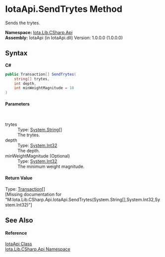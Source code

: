 # IotaApi.SendTrytes Method 
 

Sends the trytes.

**Namespace:**&nbsp;<a href="N_Iota_Lib_CSharp_Api">Iota.Lib.CSharp.Api</a><br />**Assembly:**&nbsp;IotaApi (in IotaApi.dll) Version: 1.0.0.0 (1.0.0.0)

## Syntax

**C#**<br />
``` C#
public Transaction[] SendTrytes(
	string[] trytes,
	int depth,
	int minWeightMagnitude = 18
)
```


#### Parameters
&nbsp;<dl><dt>trytes</dt><dd>Type: <a href="http://msdn2.microsoft.com/en-us/library/s1wwdcbf" target="_blank">System.String</a>[]<br />The trytes.</dd><dt>depth</dt><dd>Type: <a href="http://msdn2.microsoft.com/en-us/library/td2s409d" target="_blank">System.Int32</a><br />The depth.</dd><dt>minWeightMagnitude (Optional)</dt><dd>Type: <a href="http://msdn2.microsoft.com/en-us/library/td2s409d" target="_blank">System.Int32</a><br />The minimum weight magnitude.</dd></dl>

#### Return Value
Type: <a href="T_Iota_Lib_CSharp_Api_Model_Transaction">Transaction</a>[]<br />\[Missing <returns> documentation for "M:Iota.Lib.CSharp.Api.IotaApi.SendTrytes(System.String[],System.Int32,System.Int32)"\]

## See Also


#### Reference
<a href="T_Iota_Lib_CSharp_Api_IotaApi">IotaApi Class</a><br /><a href="N_Iota_Lib_CSharp_Api">Iota.Lib.CSharp.Api Namespace</a><br />